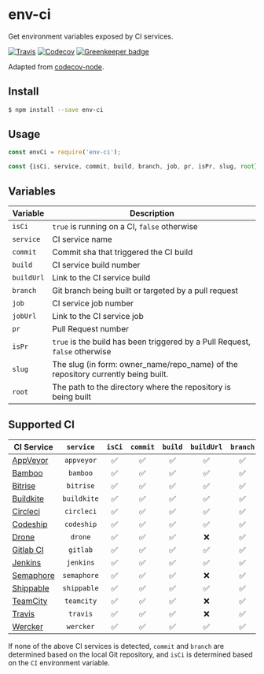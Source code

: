 # env-ci

Get environment variables exposed by CI services.

[![Travis](https://img.shields.io/travis/pvdlg/env-ci.svg)](https://travis-ci.org/pvdlg/env-ci)
[![Codecov](https://img.shields.io/codecov/c/github/pvdlg/env-ci.svg)](https://codecov.io/gh/pvdlg/env-ci)
[![Greenkeeper badge](https://badges.greenkeeper.io/pvdlg/env-ci.svg)](https://greenkeeper.io/)

Adapted from [codecov-node](https://github.com/codecov/codecov-node/blob/master/lib/detect.js).

## Install

```bash
$ npm install --save env-ci
```

## Usage

```js
const envCi = require('env-ci');

const {isCi, service, commit, build, branch, job, pr, isPr, slug, root} = envCi();
```

## Variables

| Variable   | Description                                                                       |
|------------|-----------------------------------------------------------------------------------|
| `isCi`     | `true` is running on a CI, `false` otherwise                                      |
| `service`  | CI service name                                                                   |
| `commit`   | Commit sha that triggered the CI build                                            |
| `build`    | CI service build number                                                           |
| `buildUrl` | Link to the CI service build                                                      |
| `branch`   | Git branch being built or targeted by a pull request                              |
| `job`      | CI service job number                                                             |
| `jobUrl`   | Link to the CI service job                                                        |
| `pr`       | Pull Request number                                                               |
| `isPr`     | `true` is the build has been triggered by a Pull Request, `false` otherwise       |
| `slug`     | The slug (in form: owner_name/repo_name) of the repository currently being built. |
| `root`     | The path to the directory where the repository is being built                     |

## Supported CI

| CI Service                                                                                                |  `service`  | `isCi` | `commit` | `build` | `buildUrl` | `branch` | `job` | `jobUrl` | `pr` | `isPr` | `slug` | `root` |
|-----------------------------------------------------------------------------------------------------------|:-----------:|:------:|:--------:|:-------:|:----------:|:--------:|:-----:|:--------:|:----:|:------:|:------:|:------:|
| [AppVeyor]( https://www.appveyor.com/docs/environment-variables)                                          | `appveyor`  |   ✅    |    ✅     |    ✅    |     ✅      |    ✅     |   ✅   |    ✅     |  ✅   |   ✅    |   ✅    |   ✅    |
| [Bamboo](https://confluence.atlassian.com/bamboo/bamboo-variables-289277087.html)                         |  `bamboo`   |   ✅    |    ✅     |    ✅    |     ✅      |    ✅     |   ✅   |    ❌     |  ❌   |   ❌    |   ❌    |   ✅    |
| [Bitrise](http://devcenter.bitrise.io/faq/available-environment-variables/#exposed-by-bitriseio)          |  `bitrise`  |   ✅    |    ✅     |    ✅    |     ✅      |    ✅     |   ❌   |    ❌     |  ✅   |   ✅    |   ✅    |   ❌    |
| [Buildkite](https://buildkite.com/docs/builds/environment-variables)                                      | `buildkite` |   ✅    |    ✅     |    ✅    |     ✅      |    ✅     |   ❌   |    ❌     |  ✅   |   ✅    |   ✅    |   ✅    |
| [Circleci](https://circleci.com/docs/1.0/environment-variables)                                           | `circleci`  |   ✅    |    ✅     |    ✅    |     ✅      |    ✅     |   ✅   |    ❌     |  ✅   |   ✅    |   ✅    |   ❌    |
| [Codeship](https://documentation.codeship.com/basic/builds-and-configuration/set-environment-variables)   | `codeship`  |   ✅    |    ✅     |    ✅    |     ✅      |    ✅     |   ❌   |    ❌     |  ❌   |   ❌    |   ✅    |   ❌    |
| [Drone](http://readme.drone.io/0.5/usage/environment-reference)                                           |   `drone`   |   ✅    |    ✅     |    ✅    |     ❌      |    ✅     |   ✅   |    ❌     |  ✅   |   ✅    |   ✅    |   ❌    |
| [Gitlab CI](https://docs.gitlab.com/ce/ci/variables/README.html)                                          |  `gitlab`   |   ✅    |    ✅     |    ✅    |     ✅      |    ✅     |   ✅   |    ✅     |  ❌   |   ❌    |   ✅    |   ✅    |
| [Jenkins](https://wiki.jenkins.io/display/JENKINS/Building+a+software+project)                            |  `jenkins`  |   ✅    |    ✅     |    ✅    |     ✅      |    ✅     |   ❌   |    ❌     |  ❌   |   ❌    |   ✅    |   ✅    |
| [Semaphore](https://semaphoreci.com/docs/available-environment-variables.html)                            | `semaphore` |   ✅    |    ✅     |    ✅    |     ❌      |    ✅     |   ✅   |    ❌     |  ✅   |   ✅    |   ✅    |   ✅    |
| [Shippable](http://docs.shippable.com/ci/env-vars/#stdEnv)                                                | `shippable` |   ✅    |    ✅     |    ✅    |     ✅      |    ✅     |   ✅   |    ❌     |  ✅   |   ✅    |   ✅    |   ✅    |
| [TeamCity](https://confluence.jetbrains.com/display/TCD10/Predefined+Build+Parameters)                    | `teamcity`  |   ✅    |    ✅     |    ✅    |     ❌      |    ✅     |   ❌   |    ❌     |  ❌   |   ❌    |   ✅    |   ✅    |
| [Travis](https://docs.travis-ci.com/user/environment-variables)                                           |  `travis`   |   ✅    |    ✅     |    ✅    |     ❌      |    ✅     |   ✅   |    ❌     |  ✅   |   ✅    |   ✅    |   ✅    |
| [Wercker](http://devcenter.wercker.com/docs/environment-variables/available-env-vars#hs_cos_wrapper_name) |  `wercker`  |   ✅    |    ✅     |    ✅    |     ✅      |    ✅     |   ❌   |    ❌     |  ❌   |   ❌    |   ✅    |   ✅    |

If none of the above CI services is detected, `commit` and `branch` are determined based on the local Git repository, and `isCi` is determined based on  the `CI` environment variable.
